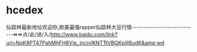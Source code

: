 # hcedex
仙踪林最新地址欢迎你,欧美最强rapper仙踪林大豆行情----------------------------⏩⏩点/此/进/入/http://www.baidu.com/link?url=NoK8PT47PahMhFH8Vie_jnciyIKNTTtVBQKpill6udK&amp;wd
